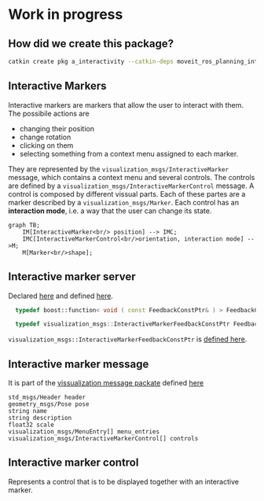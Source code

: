 # Work in progress
## How did we create this package?
```bash
catkin create pkg a_interactivity --catkin-deps moveit_ros_planning_interface moveit_core rviz_visual_tools moveit_visual_tools interactive_markers --system-deps Eigen3
```

## Interactive Markers

Interactive markers are markers that allow the user to interact with them.
The possibile actions are
- changing their position 
- change rotation
- clicking on them
- selecting something from a context menu assigned to each marker.

They are represented by the `visualization_msgs/InteractiveMarker` message, which contains a context menu and several controls.
The controls are defined by a `visualization_msgs/InteractiveMarkerControl` message.
A control is composed by different vissual parts. 
Each of these partes are a marker described by a `visualization_msgs/Marker`.
Each control has an **interaction mode**, i.e. a way that the user can change its state.

```mermaid
graph TB;
    IM[InteractiveMarker<br/> position] --> IMC;
    IMC[InteractiveMarkerControl<br/>orientation, interaction mode] -->M;
    M[Marker<br/>shape];
```
## Interactive marker server

Declared [here](https://github.com/ros-visualization/interactive_markers/blob/051af05d3eb4378938e89fbf6030f5e3a6ad014a/include/interactive_markers/interactive_marker_server.h#L57) and defined [here](https://github.com/ros-visualization/interactive_markers/blob/051af05d3eb4378938e89fbf6030f5e3a6ad014a/src/interactive_marker_server.cpp#L42).


```C++
  typedef boost::function< void ( const FeedbackConstPtr& ) > FeedbackCallback;
```

```C++
  typedef visualization_msgs::InteractiveMarkerFeedbackConstPtr FeedbackConstPtr;
```

`visualization_msgs::InteractiveMarkerFeedbackConstPtr` is [defined here](http://docs.ros.org/en/melodic/api/visualization_msgs/html/msg/InteractiveMarkerFeedback.html).
## Interactive marker message

It is part of the [vissualization message packate](http://wiki.ros.org/visualization_msgs) defined [here](http://docs.ros.org/en/api/visualization_msgs/html/msg/InteractiveMarker.html)
```
std_msgs/Header header
geometry_msgs/Pose pose
string name
string description
float32 scale
visualization_msgs/MenuEntry[] menu_entries
visualization_msgs/InteractiveMarkerControl[] controls
```

## Interactive marker control

Represents a control that is to be displayed together with an interactive marker.

